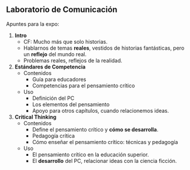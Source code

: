 ## Laboratorio de Comunicación

Apuntes para la expo:

1. **Intro**
	- CF: Mucho más que solo historias.
	- Hablarnos de temas **reales**, vestidos de historias fantásticas, pero un **reflejo** del mundo real.
	- Problemas reales, reflejos de la realidad.
1. **Estándares de Competencia**
	- Contenidos
		- Guía para educadores
		- Competencias para el pensamiento crítico
	- Uso
		- Definición del PC
		- Los elementos del pensamiento
		- Apoyo para otros capítulos, cuando relacionemos ideas.
2. **Critical Thinking**
	- Contenidos
		- Define el pensamiento crítico y **cómo se desarrolla**.
		- Pedagogía crítica
		- Cómo enseñar el pensamiento crítico: técnicas y pedagogía
	- Uso
		- El pensamiento crítico en la educación superior.
		- El **desarrollo** del PC, relacionar ideas con la ciencia ficción.

